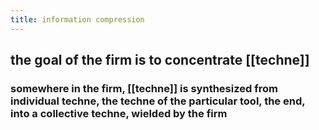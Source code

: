 ```yaml
---
title: information compression
---
```


## the goal of the firm is to concentrate [[techne]] 
### somewhere in the firm, [[techne]] is synthesized from individual techne, the techne of the particular tool, the end, into a collective techne, wielded by the firm
##
